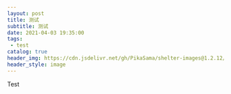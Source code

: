 ```yaml
---
layout: post
title: 测试
subtitle: 测试
date: 2021-04-03 19:35:00
tags:
 - test
catalog: true
header_img: https://cdn.jsdelivr.net/gh/PikaSama/shelter-images@1.2.12/images/inside.webp
header_style: image
---
```

Test
<Hello></Hello>